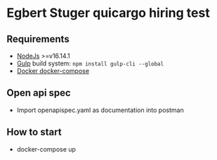 # Egbert Stuger quicargo hiring test

## Requirements
- [NodeJs](https://nodejs.org/) >=v16.14.1
- [Gulp](https://gulpjs.com/) build system: `npm install gulp-cli --global`
- [Docker docker-compose](https://www.docker.com/get-started/) 

## Open api spec
- Import openapispec.yaml as documentation into postman 

## How to start
- docker-compose up